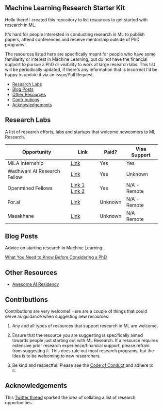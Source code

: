 ## Machine Learning Research Starter Kit

Hello there! I created this repository to list resources to get started with research in ML.

It's hard for people interested in conducting research in ML to publish papers, attend conferences and receive mentorship outside of PhD programs.

The resources listed here are specifically meant for people who have some familiarity or interest in Machine Learning, but do not have the financial support to pursue a PhD or visibility to work at large research labs. This list will be periodically updated, if there's any information that is incorrect I'd be happy to update it via an Issue/Pull Request.

- [Research Labs](#research-labs)
- [Blog Posts](#blog-posts)
- [Other Resources](#other-resources)
- [Contributions](#contributions)
- [Acknowledgements](#acknowledgements)

## Research Labs

A list of research efforts, labs and startups that welcome newcomers to ML Research.

|Opportunity|Link|Paid?|Visa Support|
|-----------|----|-----|-------------|
|MILA Internship|[Link](https://mila.quebec/en/admission-process-for-interns/)|Yes|Yes|
|Wadhwani AI Research Fellow|[Link](https://www.wadhwaniai.org/careers/#op-350475-research-fellow)|Yes|Unknown|
|Openmined Fellows|[Link 1](https://www.openmined.org/) [Link 2](https://blog.openmined.org/announcing-the-pytorch-openmined-federated-learning-fellowships/)|Yes|N/A - Remote|
|For.ai|[Link](https://for.ai/)|Unknown|N/A - Remote|
|Masakhane|[Link](https://www.masakhane.io/)|Unknown|N/A - Remote|



## Blog Posts

Advice on starting research in Machine Learning.

[What You Need to Know Before Considering a PhD](https://www.fast.ai/2018/08/27/grad-school/)

## Other Resources
- [Awesome AI Residency](https://github.com/dangkhoasdc/awesome-ai-residency)


## Contributions

Contributions are very welcome! Here are a couple of things that could serve as guidance when suggesting new resources:

1. Any and all types of resources that support research in ML are welcome.

2. Ensure that the resource you are suggesting is specifically aimed towards people just starting out with ML Research. If a resource requires extensive prior research experience/financial support, please refrain from suggesting it. This does rule out most research programs, but the idea is to be welcoming to new researchers.

3. Be kind and respectful! Please see the [Code of Conduct](./CODE_OF_CONDUCT.md) and adhere to it.


## Acknowledgements

This [Twitter thread](https://twitter.com/colinraffel/status/1274051408887595008) sparked the idea of collating a list of research opportunities.
